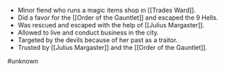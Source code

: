 - Minor fiend who runs a magic items shop in [[Trades Ward]].
- Did a favor for the [[Order of the Gauntlet]] and escaped the 9 Hells.
- Was rescued and escaped with the help of [[Julius Margaster]].
- Allowed to live and conduct business in the city.
- Targeted by the devils because of her past as a traitor.
- Trusted by [[Julius Margaster]] and the [[Order of the Gauntlet]].


#unknown 